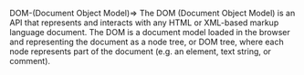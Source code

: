 DOM-(Document Object Model)=>
The DOM (Document Object Model) is an API that represents and interacts with any HTML or XML-based markup language document. The DOM is a document model loaded in the browser and representing the document as a node tree, or DOM tree, where each node represents part of the document (e.g. an element, text string, or comment).